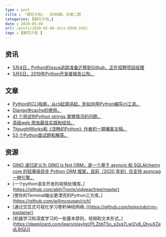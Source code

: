 ```yaml
---
type : post
title : 「朝花夕拾」- 0508期，总第二期
categories: [朝花夕拾,] 
date : 2020-05-08
url: /posts/2020-05-08-zhxs-0508.html 
tags : [朝花夕拾 ]
---
```



## 资讯 
- [5月4日，Python的issue追踪准备迁移到Github，正在招聘项目经理](http://pyfound.blogspot.com/2020/05/pythons-migration-to-github-request-for.html?utm_source=feedburner&utm_medium=feed&utm_campaign=Feed%3A+PythonSoftwareFoundationNews+%28Python+Software+Foundation+News%29)
- [5月5日，2019年Python开发者报告公布。](https://www.jetbrains.com/lp/python-developers-survey-2019/)

## 文章

- [Python的CLI指南，从cli起源讲起，到如何用Python编写cli工具。](https://vinayak.io/2020/05/04/the-hitchhikers-guide-to-clis-in-python/)
- [Django中cache的使用。](https://testdriven.io/blog/django-caching/)
- [41 个测试你Python strings 掌握情况的问题。](https://towardsdatascience.com/41-questions-to-test-your-knowledge-of-python-strings-9eb473aa8fe8)
- [高级web 爬虫最佳实践和经验。](https://www.codementor.io/blog/python-web-scraping-63l2v9sf2q?utm_content=posts&utm_source=sendgrid&utm_medium=email&utm_term=post-63l2v9sf2q&utm_campaign=newsletter20200506)
- [ThoughtWorks和《流畅的Python》作者的一期播客文稿。](https://www.thoughtworks.com/podcasts/future-python)
- [53 个Python面试题和解答。](https://towardsdatascience.com/53-python-interview-questions-and-answers-91fa311eec3f)

## 资源

- [GINO 递归定义为 GINO Is Not ORM，是一个基于 asyncio 和 SQLAlchemy core 的轻量级异步 Python ORM 框架，目前（2020 年初）仅支持 asyncpg 一种引擎。](https://python-gino.org/docs/zh/master/tutorials/announcement.html)
- [一个python语言开发的视频处理库。](https://github.com/abhiTronix/vidgear/tree/master]
- [使你的Terminal输出更漂亮的Python三方库。](https://github.com/willmcgugan/rich]
- [通过交互式可视化学习卷积神经网络。](https://github.com/poloclub/cnn-explainer]
- [机器学习和深度学习的一些基本原则，视频和文本形式。](https://deeplizard.com/learn/playlist/PLZbbT5o_s2xq7LwI2y8_QtvuXZedL6tQU]

